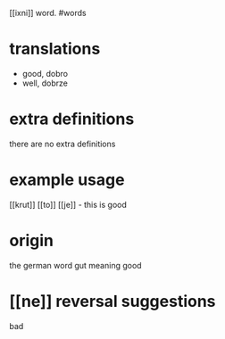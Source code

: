 [[ixni]] word.
#words
# translations
- good, dobro
- well, dobrze
# extra definitions
there are no extra definitions
# example usage
[[krut]] [[to]] [[je]] - this is good
# origin
the german word gut meaning good
# [[ne]] reversal suggestions 
bad